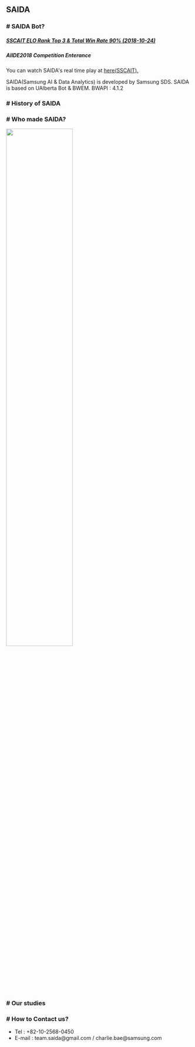 <h2>SAIDA</h2>

<div>
  <h3># SAIDA Bot?</h3>
  <h5><a href ="https://sscaitournament.com/index.php?action=botDetails&bot=SAIDA">SSCAIT ELO Rank Top 3 & Total Win Rate 90% (2018-10-24)</a></h5>
  <h5>AIIDE2018 Competition Enterance</h5>
  <p></p>
  <p>You can watch SAIDA's real time play at <a href = "https://www.twitch.tv/sscait">here(SSCAIT).</a></p>
  <p>SAIDA(Samsung AI & Data Analytics) is developed by Samsung SDS. SAIDA is based on UAlberta Bot & BWEM. BWAPI : 4.1.2</p>
</div>

<div>
  <h3># History of SAIDA</h3>
</div>

<div>
  <h3># Who made SAIDA?</h3>
  <img width="60%" src="https://user-images.githubusercontent.com/34500497/47363581-16668200-d712-11e8-9f77-2b8fb0877e3e.jpg">
</div>

<div>
  <h3># Our studies</h3>  
</div>

<div>
  <h3># How to Contact us?</h3>
  <ul>
    <li>Tel : +82-10-2568-0450  </li>
    <li>E-mail : team.saida@gmail.com / charlie.bae@samsung.com </li>
  </ul>
  
</div>
